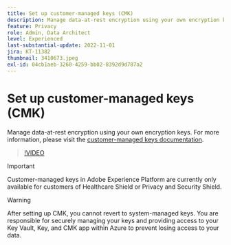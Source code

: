 ```yaml
---
title: Set up customer-managed keys (CMK)
description: Manage data-at-rest encryption using your own encryption keys.
feature: Privacy
role: Admin, Data Architect
level: Experienced
last-substantial-update: 2022-11-01
jira: KT-11382
thumbnail: 3410673.jpeg
exl-id: 04cb1aeb-3260-4259-bb02-8392d9d787a2
---
```

# Set up customer-managed keys (CMK)

Manage data-at-rest encryption using your own encryption keys. For more information, please visit the [customer-managed keys documentation](https://experienceleague.adobe.com/docs/experience-platform/landing/governance-privacy-security/customer-managed-keys.html).

>[!VIDEO](https://video.tv.adobe.com/v/3410673/?quality=12&learn=on)

>[!IMPORTANT]
>
> Customer-managed keys in Adobe Experience Platform are currently only available for customers of Healthcare Shield or Privacy and Security Shield.

>[!WARNING]
>
>After setting up CMK, you cannot revert to system-managed keys. You are responsible for securely managing your keys and providing access to your Key Vault, Key, and CMK app within Azure to prevent losing access to your data.
